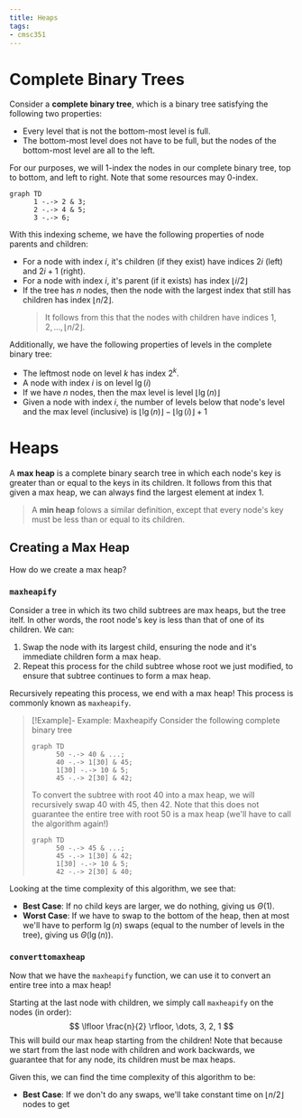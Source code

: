 ```yaml
---
title: Heaps
tags:
- cmsc351
---
```


# Complete Binary Trees
Consider a **complete binary tree**, which is a binary tree satisfying the following two properties:
- Every level that is not the bottom-most level is full.
- The bottom-most level does not have to be full, but the nodes of the bottom-most level are all to the left.

For our purposes, we will $1$-index the nodes in our complete binary tree, top to bottom, and left to right. Note that some resources may $0$-index.

```mermaid
graph TD
      1 -.-> 2 & 3;
      2 -.-> 4 & 5;
      3 -.-> 6;
```

With this indexing scheme, we have the following properties of node parents and children:
- For a node with index $i$, it's children (if they exist) have indices $2i$ (left) and $2i + 1$ (right).
- For a node with index $i$, it's parent (if it exists) has index $\lfloor i/2 \rfloor$
- If the tree has $n$ nodes, then the node with the largest index that still has children has index $\lfloor n/2 \rfloor$.
  > It follows from this that the nodes with children have indices $1, 2, \dots, \lfloor n/2 \rfloor$.

Additionally, we have the following properties of levels in the complete binary tree:
- The leftmost node on level $k$ has index $2^k$.
- A node with index $i$ is on level $\lg(i)$
- If we have $n$ nodes, then the max level is level $\lfloor \lg(n) \rfloor$
- Given a node with index $i$, the number of levels below that node's level and the max level (inclusive) is $\lfloor \lg(n) \rfloor - \lfloor \lg(i) \rfloor + 1$


# Heaps
A **max heap** is a complete binary search tree in which each node's key is greater than or equal to the keys in its children. It follows from this that given a max heap, we can always find the largest element at index $1$.
> A **min heap** folows a similar definition, except that every node's key must be less than or equal to its children.

## Creating a Max Heap
How do we create a max heap?

### `maxheapify`
Consider a tree in which its two child subtrees are max heaps, but the tree itelf. In other words, the root node's key is less than that of one of its children. We can:
1. Swap the node with its largest child, ensuring the node and it's immediate children form a max heap.
2. Repeat this process for the child subtree whose root we just modified, to ensure that subtree continues to form a max heap.

Recursively repeating this process, we end with a max heap! This process is commonly known as `maxheapify`.

> [!Example]- Example: Maxheapify
> Consider the following complete binary tree
>
> ```mermaid
> graph TD
>       50 -.-> 40 & ...;
>       40 -.-> 1[30] & 45;
>       1[30] -.-> 10 & 5;
>       45 -.-> 2[30] & 42;
> ```
>
> To convert the subtree with root 40 into a max heap, we will recursively swap 40 with 45, then 42. Note that this does not guarantee the entire tree with root 50 is a max heap (we'll have to call the algorithm again!)
>
> ```mermaid
> graph TD
>       50 -.-> 45 & ...;
>       45 -.-> 1[30] & 42;
>       1[30] -.-> 10 & 5;
>       42 -.-> 2[30] & 40;
> ```

Looking at the time complexity of this algorithm, we see that:
- **Best Case**: If no child keys are larger, we do nothing, giving us $\Theta(1)$.
- **Worst Case**: If we have to swap to the bottom of the heap, then at most we'll have to perform $\lg(n)$ swaps (equal to the number of levels in the tree), giving us $\Theta(\lg(n))$.


### `converttomaxheap`
Now that we have the `maxheapify` function, we can use it to convert an entire tree into a max heap!

Starting at the last node with children, we simply call `maxheapify` on the nodes (in order):
$$
\lfloor \frac{n}{2} \rfloor, \dots, 3, 2, 1
$$
This will build our max heap starting from the children! Note that because we start from the last node with children and work backwards, we guarantee that for any node, its children must be max heaps.

Given this, we can find the time complexity of this algorithm to be:
- **Best Case**: If we don't do any swaps, we'll take constant time on $\lfloor n / 2 \rfloor$ nodes to get